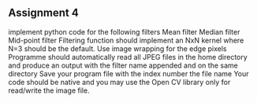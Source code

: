 ## Assignment 4

implement python code for the following filters
Mean filter
Median filter
Mid-point filter
 Filtering function should implement an NxN kernel where N=3 should be the default.  Use image wrapping for the edge pixels
Programme should automatically read all JPEG files in the home directory and produce an output with the filter name appended and on the same directory
Save your program file with the index number the file name
Your code should be native and you may use the Open CV library only for read/write the image file.
